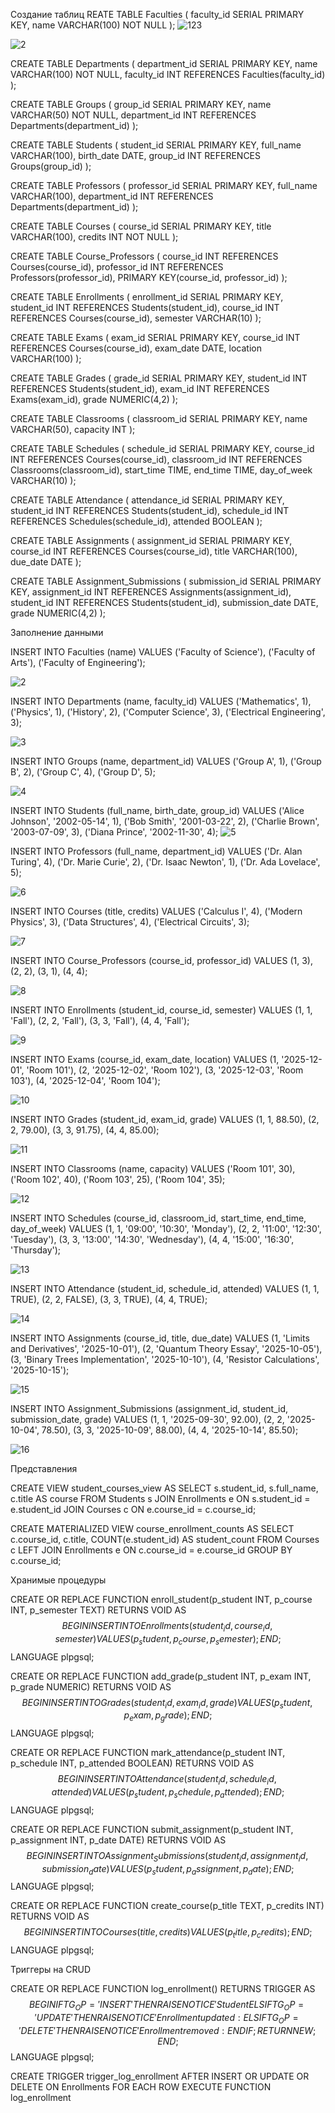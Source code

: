 Создание таблиц
REATE TABLE Faculties (
    faculty_id SERIAL PRIMARY KEY,
    name VARCHAR(100) NOT NULL
);
![123](https://github.com/Clouddec122/-/raw/main/123.png)

![2](https://github.com/Clouddec122/-/raw/main/2.png)

CREATE TABLE Departments (
    department_id SERIAL PRIMARY KEY,
    name VARCHAR(100) NOT NULL,
    faculty_id INT REFERENCES Faculties(faculty_id)
);

CREATE TABLE Groups (
    group_id SERIAL PRIMARY KEY,
    name VARCHAR(50) NOT NULL,
    department_id INT REFERENCES Departments(department_id)
);

CREATE TABLE Students (
    student_id SERIAL PRIMARY KEY,
    full_name VARCHAR(100),
    birth_date DATE,
    group_id INT REFERENCES Groups(group_id)
);

CREATE TABLE Professors (
    professor_id SERIAL PRIMARY KEY,
    full_name VARCHAR(100),
    department_id INT REFERENCES Departments(department_id)
);

CREATE TABLE Courses (
    course_id SERIAL PRIMARY KEY,
    title VARCHAR(100),
    credits INT NOT NULL
);

CREATE TABLE Course_Professors (
    course_id INT REFERENCES Courses(course_id),
    professor_id INT REFERENCES Professors(professor_id),
    PRIMARY KEY(course_id, professor_id)
);

CREATE TABLE Enrollments (
    enrollment_id SERIAL PRIMARY KEY,
    student_id INT REFERENCES Students(student_id),
    course_id INT REFERENCES Courses(course_id),
    semester VARCHAR(10)
);

CREATE TABLE Exams (
    exam_id SERIAL PRIMARY KEY,
    course_id INT REFERENCES Courses(course_id),
    exam_date DATE,
    location VARCHAR(100)
);

CREATE TABLE Grades (
    grade_id SERIAL PRIMARY KEY,
    student_id INT REFERENCES Students(student_id),
    exam_id INT REFERENCES Exams(exam_id),
    grade NUMERIC(4,2)
);

CREATE TABLE Classrooms (
    classroom_id SERIAL PRIMARY KEY,
    name VARCHAR(50),
    capacity INT
);

CREATE TABLE Schedules (
    schedule_id SERIAL PRIMARY KEY,
    course_id INT REFERENCES Courses(course_id),
    classroom_id INT REFERENCES Classrooms(classroom_id),
    start_time TIME,
    end_time TIME,
    day_of_week VARCHAR(10)
);

CREATE TABLE Attendance (
    attendance_id SERIAL PRIMARY KEY,
    student_id INT REFERENCES Students(student_id),
    schedule_id INT REFERENCES Schedules(schedule_id),
    attended BOOLEAN
);

CREATE TABLE Assignments (
    assignment_id SERIAL PRIMARY KEY,
    course_id INT REFERENCES Courses(course_id),
    title VARCHAR(100),
    due_date DATE
);

CREATE TABLE Assignment_Submissions (
    submission_id SERIAL PRIMARY KEY,
    assignment_id INT REFERENCES Assignments(assignment_id),
    student_id INT REFERENCES Students(student_id),
    submission_date DATE,
    grade NUMERIC(4,2)
);

Заполнение данными 

INSERT INTO Faculties (name) VALUES 
('Faculty of Science'),
('Faculty of Arts'),
('Faculty of Engineering');

![2](https://github.com/Clouddec122/-/raw/main/2.png)

INSERT INTO Departments (name, faculty_id) VALUES 
('Mathematics', 1),
('Physics', 1),
('History', 2),
('Computer Science', 3),
('Electrical Engineering', 3);

![3](https://github.com/Clouddec122/-/raw/main/3.png)


INSERT INTO Groups (name, department_id) VALUES 
('Group A', 1),
('Group B', 2),
('Group C', 4),
('Group D', 5);

![4](https://github.com/Clouddec122/-/raw/main/4.png)

INSERT INTO Students (full_name, birth_date, group_id) VALUES 
('Alice Johnson', '2002-05-14', 1),
('Bob Smith', '2001-03-22', 2),
('Charlie Brown', '2003-07-09', 3),
('Diana Prince', '2002-11-30', 4);
![5](https://github.com/Clouddec122/-/raw/main/5.png)


INSERT INTO Professors (full_name, department_id) VALUES 
('Dr. Alan Turing', 4),
('Dr. Marie Curie', 2),
('Dr. Isaac Newton', 1),
('Dr. Ada Lovelace', 5);

![6](https://github.com/Clouddec122/-/raw/main/6.png)


INSERT INTO Courses (title, credits) VALUES 
('Calculus I', 4),
('Modern Physics', 3),
('Data Structures', 4),
('Electrical Circuits', 3);

![7](https://github.com/Clouddec122/-/raw/main/7.png)


INSERT INTO Course_Professors (course_id, professor_id) VALUES 
(1, 3),
(2, 2),
(3, 1),
(4, 4);

![8](https://github.com/Clouddec122/-/raw/main/8.png)

INSERT INTO Enrollments (student_id, course_id, semester) VALUES 
(1, 1, 'Fall'),
(2, 2, 'Fall'),
(3, 3, 'Fall'),
(4, 4, 'Fall');

![9](https://github.com/Clouddec122/-/raw/main/9.png)


INSERT INTO Exams (course_id, exam_date, location) VALUES 
(1, '2025-12-01', 'Room 101'),
(2, '2025-12-02', 'Room 102'),
(3, '2025-12-03', 'Room 103'),
(4, '2025-12-04', 'Room 104');

![10](https://github.com/Clouddec122/-/raw/main/10.png)


INSERT INTO Grades (student_id, exam_id, grade) VALUES 
(1, 1, 88.50),
(2, 2, 79.00),
(3, 3, 91.75),
(4, 4, 85.00);

![11](https://github.com/Clouddec122/-/raw/main/11.png)


INSERT INTO Classrooms (name, capacity) VALUES 
('Room 101', 30),
('Room 102', 40),
('Room 103', 25),
('Room 104', 35);

![12](https://github.com/Clouddec122/-/raw/main/12.png)


INSERT INTO Schedules (course_id, classroom_id, start_time, end_time, day_of_week) VALUES 
(1, 1, '09:00', '10:30', 'Monday'),
(2, 2, '11:00', '12:30', 'Tuesday'),
(3, 3, '13:00', '14:30', 'Wednesday'),
(4, 4, '15:00', '16:30', 'Thursday');

![13](https://github.com/Clouddec122/-/raw/main/13.png)


INSERT INTO Attendance (student_id, schedule_id, attended) VALUES 
(1, 1, TRUE),
(2, 2, FALSE),
(3, 3, TRUE),
(4, 4, TRUE);

![14](https://github.com/Clouddec122/-/raw/main/14.png)


INSERT INTO Assignments (course_id, title, due_date) VALUES 
(1, 'Limits and Derivatives', '2025-10-01'),
(2, 'Quantum Theory Essay', '2025-10-05'),
(3, 'Binary Trees Implementation', '2025-10-10'),
(4, 'Resistor Calculations', '2025-10-15');

![15](https://github.com/Clouddec122/-/raw/main/15.png)


INSERT INTO Assignment_Submissions (assignment_id, student_id, submission_date, grade) VALUES 
(1, 1, '2025-09-30', 92.00),
(2, 2, '2025-10-04', 78.50),
(3, 3, '2025-10-09', 88.00),
(4, 4, '2025-10-14', 85.50);

![16](https://github.com/Clouddec122/-/raw/main/16.png)


Представления 

CREATE VIEW student_courses_view AS
SELECT s.student_id, s.full_name, c.title AS course
FROM Students s
JOIN Enrollments e ON s.student_id = e.student_id
JOIN Courses c ON e.course_id = c.course_id;

CREATE MATERIALIZED VIEW course_enrollment_counts AS
SELECT c.course_id, c.title, COUNT(e.student_id) AS student_count
FROM Courses c
LEFT JOIN Enrollments e ON c.course_id = e.course_id
GROUP BY c.course_id;


Хранимые процедуры 


CREATE OR REPLACE FUNCTION enroll_student(p_student INT, p_course INT, p_semester TEXT)
RETURNS VOID AS $$
BEGIN
    INSERT INTO Enrollments(student_id, course_id, semester)
    VALUES (p_student, p_course, p_semester);
END;
$$ LANGUAGE plpgsql;

CREATE OR REPLACE FUNCTION add_grade(p_student INT, p_exam INT, p_grade NUMERIC)
RETURNS VOID AS $$
BEGIN
    INSERT INTO Grades(student_id, exam_id, grade)
    VALUES (p_student, p_exam, p_grade);
END;
$$ LANGUAGE plpgsql;

CREATE OR REPLACE FUNCTION mark_attendance(p_student INT, p_schedule INT, p_attended BOOLEAN)
RETURNS VOID AS $$
BEGIN
    INSERT INTO Attendance(student_id, schedule_id, attended)
    VALUES (p_student, p_schedule, p_attended);
END;
$$ LANGUAGE plpgsql;

CREATE OR REPLACE FUNCTION submit_assignment(p_student INT, p_assignment INT, p_date DATE)
RETURNS VOID AS $$
BEGIN
    INSERT INTO Assignment_Submissions(student_id, assignment_id, submission_date)
    VALUES (p_student, p_assignment, p_date);
END;
$$ LANGUAGE plpgsql;

CREATE OR REPLACE FUNCTION create_course(p_title TEXT, p_credits INT)
RETURNS VOID AS $$
BEGIN
    INSERT INTO Courses(title, credits)
    VALUES (p_title, p_credits);
END;
$$ LANGUAGE plpgsql;


Триггеры на CRUD

CREATE OR REPLACE FUNCTION log_enrollment()
RETURNS TRIGGER AS $$
BEGIN
    IF TG_OP = 'INSERT' THEN
        RAISE NOTICE 'Student % enrolled in course %', NEW.student_id, NEW.course_id;
    ELSIF TG_OP = 'UPDATE' THEN
        RAISE NOTICE 'Enrollment updated: %', NEW.enrollment_id;
    ELSIF TG_OP = 'DELETE' THEN
        RAISE NOTICE 'Enrollment removed: %', OLD.enrollment_id;
    END IF;
    RETURN NEW;
END;
$$ LANGUAGE plpgsql;

CREATE TRIGGER trigger_log_enrollment
AFTER INSERT OR UPDATE OR DELETE ON Enrollments
FOR EACH ROW EXECUTE FUNCTION log_enrollment
